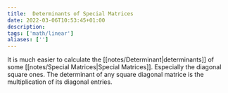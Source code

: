 ```yaml
---
title:  Determinants of Special Matrices
date: 2022-03-06T10:53:45+01:00
description: 
tags: ['math/linear']
aliases: ['']
---
```

It is much easier to calculate the [[notes/Determinant|determinants]] of some [[notes/Special Matrices|Special Matrices]].  Especially the diagonal square ones. The determinant of any square diagonal matrice is the multiplication of its diagonal entries.